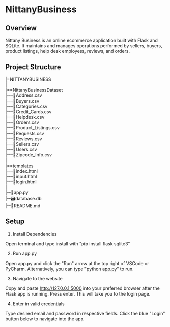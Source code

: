 # NittanyBusiness

## Overview

Nittany Business is an online ecommerce application built with Flask and SQLite. It maintains and manages operations performed by sellers, buyers, product listings, help desk employess, reviews, and orders.

## Project Structure

|=NITTANYBUSINESS  
|  
|==NittanyBusinessDataset  
|---📄Address.csv  
|---📄Buyers.csv  
|---📄Categories.csv  
|---📄Credit_Cards.csv  
|---📄Helpdesk.csv  
|---📄Orders.csv  
|---📄Product_Listings.csv  
|---📄Requests.csv  
|---📄Reviews.csv  
|---📄Sellers.csv  
|---📄Users.csv  
|---📄Zipcode_Info.csv  
|  
|==templates  
|---📝index.html  
|---📝input.html  
|---📝login.html  
|  
|--🐍app.py  
|--🗃️database.db  
|--📑README.md  

## Setup

1. Install Dependencies  

Open terminal and type install with "pip install flask sqlite3"

2. Run app.py

Open app.py and click the "Run" arrow at the top right of VSCode or PyCharm. Alternatively, you can type "python app.py" to run.

3. Navigate to the website

Copy and paste http://127.0.0.1:5000 into your preferred browser after the Flask app is running. Press enter. This will take you to the login page.

4. Enter in valid credentials

Type desired email and password in respective fields. Click the blue "Login" button below to navigate into the app.